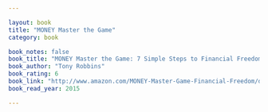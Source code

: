 ```yaml
---

layout: book
title: "MONEY Master the Game"
category: book

book_notes: false
book_title: "MONEY Master the Game: 7 Simple Steps to Financial Freedom"
book_author: "Tony Robbins"
book_rating: 6
book_link: "http://www.amazon.com/MONEY-Master-Game-Financial-Freedom/dp/1476757801/"
book_read_year: 2015

---
```

